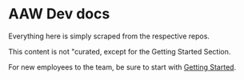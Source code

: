 # AAW Dev docs

Everything here is simply scraped from the respective repos.

This content is not "curated, except for the Getting Started Section.

For new employees to the team, be sure to start with
[Getting Started](getting-started/index.md).
